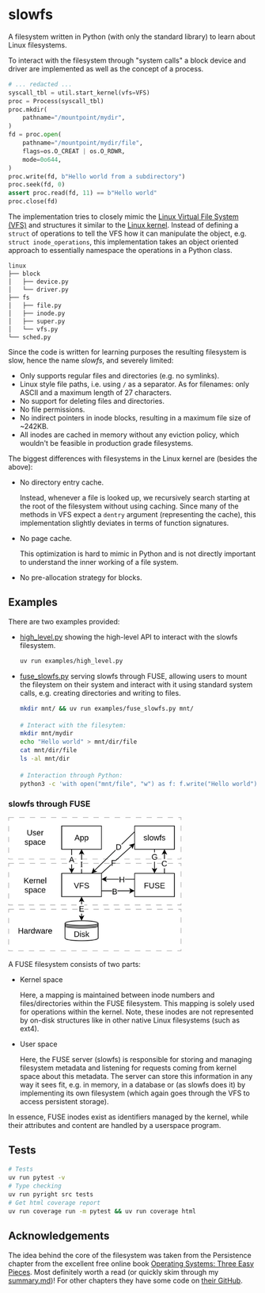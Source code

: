 # slowfs

A filesystem written in Python (with only the standard library) to learn about Linux filesystems.

To interact with the filesystem through "system calls" a block device and driver are implemented as
well as the concept of a process.

```python
# ... redacted ...
syscall_tbl = util.start_kernel(vfs=VFS)
proc = Process(syscall_tbl)
proc.mkdir(
    pathname="/mountpoint/mydir",
)
fd = proc.open(
    pathname="/mountpoint/mydir/file",
    flags=os.O_CREAT | os.O_RDWR,
    mode=0o644,
)
proc.write(fd, b"Hello world from a subdirectory")
proc.seek(fd, 0)
assert proc.read(fd, 11) == b"Hello world"
proc.close(fd)
```

The implementation tries to closely mimic the [Linux Virtual File System
(VFS)](https://docs.kernel.org/filesystems/vfs.html) and structures it similar to the [Linux
kernel](https://github.com/torvalds/linux/blob/master/fs/ext4/inode.c). Instead of defining a
`struct` of operations to tell the VFS how it can manipulate the object, e.g. `struct
inode_operations`, this implementation takes an object oriented approach to essentially namespace
the operations in a Python class.

```plain
linux
├── block
│   ├── device.py
│   └── driver.py
├── fs
│   ├── file.py
│   ├── inode.py
│   ├── super.py
│   └── vfs.py
└── sched.py
```

Since the code is written for learning purposes the resulting filesystem is slow, hence the name
*slowfs*, and severely limited:

-   Only supports regular files and directories (e.g. no symlinks).
-   Linux style file paths, i.e. using `/` as a separator. As for filenames: only ASCII and a
    maximum length of 27 characters.
-   No support for deleting files and directories.
-   No file permissions.
-   No indirect pointers in inode blocks, resulting in a maximum file size of ~242KB.
-   All inodes are cached in memory without any eviction policy, which wouldn't be feasible in
    production grade filesystems.

The biggest differences with filesystems in the Linux kernel are (besides the above):

-   No directory entry cache.

    Instead, whenever a file is looked up, we recursively search starting at the root of the
    filesystem without using caching. Since many of the methods in VFS expect a `dentry` argument
    (representing the cache), this implementation slightly deviates in terms of function signatures.

-   No page cache.

    This optimization is hard to mimic in Python and is not directly important to understand the
    inner working of a file system.

-   No pre-allocation strategy for blocks.


## Examples

There are two examples provided:

-   [high_level.py](examples/high_level.py) showing the high-level API to interact with the slowfs
    filesystem.

    ```sh
    uv run examples/high_level.py
    ```

-   [fuse_slowfs.py](examples/fuse_slowfs.py) serving slowfs through FUSE, allowing users to mount
    the fileystem on their system and interact with it using standard system calls, e.g. creating
    directories and writing to files.

    ```sh
    mkdir mnt/ && uv run examples/fuse_slowfs.py mnt/

    # Interact with the filesytem:
    mkdir mnt/mydir
    echo "Hello world" > mnt/dir/file
    cat mnt/dir/file
    ls -al mnt/dir

    # Interaction through Python:
    python3 -c 'with open("mnt/file", "w") as f: f.write("Hello world")'
    ```

### slowfs through FUSE

<img src="./assets/fuse-slowfs.svg" alt="Flowchart: Application interacting with slowfs through FUSE" width="350">

A FUSE filesystem consists of two parts:

-   Kernel space

    Here, a mapping is maintained between inode numbers and files/directories within the FUSE
    filesystem. This mapping is solely used for operations within the kernel. Note, these inodes are
    not represented by on-disk structures like in other native Linux filesystems (such as ext4).

-   User space

    Here, the FUSE server (slowfs) is responsible for storing and managing filesystem metadata and
    listening for requests coming from kernel space about this metadata. The server can store this
    information in any way it sees fit, e.g. in memory, in a database or (as slowfs does it) by
    implementing its own filesystem (which again goes through the VFS to access persistent storage).

In essence, FUSE inodes exist as identifiers managed by the kernel, while their attributes and
content are handled by a userspace program.

## Tests

```sh
# Tests
uv run pytest -v
# Type checking
uv run pyright src tests
# Get html coverage report
uv run coverage run -m pytest && uv run coverage html
```

## Acknowledgements

The idea behind the core of the filesystem was taken from the Persistence chapter from the excellent
free online book [Operating Systems: Three Easy Pieces](https://www.ostep.org/).
Most definitely worth a read (or quickly skim through my
[summary.md](notes/summary-ostep.md))! For other chapters they have some code on [their
GitHub](https://github.com/remzi-arpacidusseau/ostep-code).
